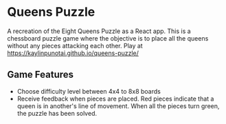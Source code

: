# Queens Puzzle
A recreation of the Eight Queens Puzzle as a React app. This is a chessboard puzzle game where the objective is to place all the queens without any pieces attacking each other. Play at https://kaylinpunotai.github.io/queens-puzzle/

## Game Features
- Choose difficulty level between 4x4 to 8x8 boards
- Receive feedback when pieces are placed. Red pieces indicate that a queen is in another's line of movement. When all the pieces turn green, the puzzle has been solved.
